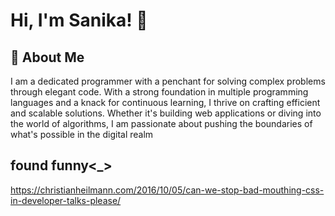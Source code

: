 # Hi, I'm Sanika! 👋


## 🚀 About Me
I am a dedicated programmer with a penchant for solving complex problems through elegant code. With a strong foundation in multiple programming languages and a knack for continuous learning, I thrive on crafting efficient and scalable solutions. Whether it's building web applications or diving into the world of algorithms, I am passionate about pushing the boundaries of what's possible in the digital realm

## found funny<_>

https://christianheilmann.com/2016/10/05/can-we-stop-bad-mouthing-css-in-developer-talks-please/

